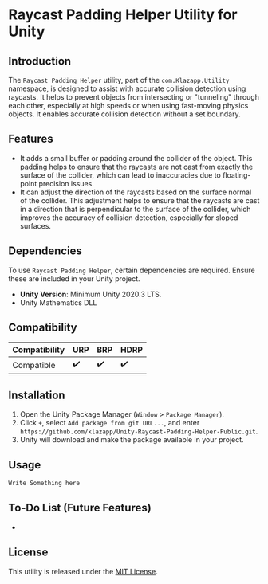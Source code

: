 # Raycast Padding Helper Utility for Unity

## Introduction
The `Raycast Padding Helper` utility, part of the `com.Klazapp.Utility` namespace, is designed to assist with accurate collision detection using raycasts. It helps to prevent objects from intersecting or "tunneling" through each other, especially at high speeds or when using fast-moving physics objects. It enables accurate collision detection without a set boundary.

## Features
- It adds a small buffer or padding around the collider of the object. This padding helps to ensure that the raycasts are not cast from exactly the surface of the collider, which can lead to inaccuracies due to floating-point precision issues.
- It can adjust the direction of the raycasts based on the surface normal of the collider. This adjustment helps to ensure that the raycasts are cast in a direction that is perpendicular to the surface of the collider, which improves the accuracy of collision detection, especially for sloped surfaces.

## Dependencies
To use `Raycast Padding Helper`, certain dependencies are required. Ensure these are included in your Unity project.
- **Unity Version**: Minimum Unity 2020.3 LTS.
- Unity Mathematics DLL

## Compatibility
| Compatibility        | URP | BRP | HDRP |
|----------------------|-----|-----|------|
| Compatible           | ✔️  | ✔️  | ✔️   |

## Installation
1. Open the Unity Package Manager (`Window` > `Package Manager`).
2. Click `+`, select `Add package from git URL...`, and enter `https://github.com/klazapp/Unity-Raycast-Padding-Helper-Public.git`.
3. Unity will download and make the package available in your project.

## Usage
```csharp
Write Something here
```

## To-Do List (Future Features)
- 
## License
This utility is released under the [MIT License](LICENSE).
